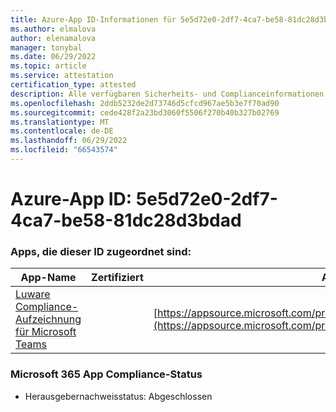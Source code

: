 ```yaml
---
title: Azure-App ID-Informationen für 5e5d72e0-2df7-4ca7-be58-81dc28d3bdad
ms.author: elmalova
author: elenamalova
manager: tonybal
ms.date: 06/29/2022
ms.topic: article
ms.service: attestation
certification_type: attested
description: Alle verfügbaren Sicherheits- und Complianceinformationen für 5e5d72e0-2df7-4ca7-be58-81dc28d3bdad.
ms.openlocfilehash: 2ddb5232de2d73746d5cfcd967ae5b3e7f70ad90
ms.sourcegitcommit: cede428f2a23bd3060f5506f270b40b327b02769
ms.translationtype: MT
ms.contentlocale: de-DE
ms.lasthandoff: 06/29/2022
ms.locfileid: "66543574"
---
```

# <a name="azure-app-id-5e5d72e0-2df7-4ca7-be58-81dc28d3bdad"></a>Azure-App ID: 5e5d72e0-2df7-4ca7-be58-81dc28d3bdad


### <a name="apps-associated-with-this-id"></a>Apps, die dieser ID zugeordnet sind:
| **App-Name** | **Zertifiziert** | **Anzeigen in AppSource** |
|--------------|---------------|-----------------------|
| [Luware Compliance-Aufzeichnung für Microsoft Teams](../forward/luwareagzurich.recording_azure_marketplace.md) |  | [https://appsource.microsoft.com/product/office/luwareagzurich.recording_azure_marketplace](https://appsource.microsoft.com/product/office/luwareagzurich.recording_azure_marketplace) |

### <a name="microsoft-365-app-compliance-status"></a>Microsoft 365 App Compliance-Status
- Herausgebernachweisstatus: Abgeschlossen
